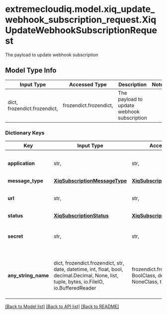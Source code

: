 # extremecloudiq.model.xiq_update_webhook_subscription_request.XiqUpdateWebhookSubscriptionRequest

The payload to update webhook subscription

## Model Type Info
Input Type | Accessed Type | Description | Notes
------------ | ------------- | ------------- | -------------
dict, frozendict.frozendict,  | frozendict.frozendict,  | The payload to update webhook subscription | 

### Dictionary Keys
Key | Input Type | Accessed Type | Description | Notes
------------ | ------------- | ------------- | ------------- | -------------
**application** | str,  | str,  | The external application name. | 
**message_type** | [**XiqSubscriptionMessageType**](XiqSubscriptionMessageType.md) | [**XiqSubscriptionMessageType**](XiqSubscriptionMessageType.md) |  | 
**url** | str,  | str,  | The webhook endpoint URL. | 
**status** | [**XiqSubscriptionStatus**](XiqSubscriptionStatus.md) | [**XiqSubscriptionStatus**](XiqSubscriptionStatus.md) |  | 
**secret** | str,  | str,  | The basic auth secret for the webhook endpoint. | [optional] 
**any_string_name** | dict, frozendict.frozendict, str, date, datetime, int, float, bool, decimal.Decimal, None, list, tuple, bytes, io.FileIO, io.BufferedReader | frozendict.frozendict, str, BoolClass, decimal.Decimal, NoneClass, tuple, bytes, FileIO | any string name can be used but the value must be the correct type | [optional]

[[Back to Model list]](../../README.md#documentation-for-models) [[Back to API list]](../../README.md#documentation-for-api-endpoints) [[Back to README]](../../README.md)

